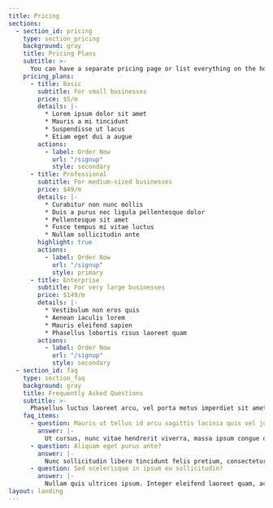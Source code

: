```yaml
---
title: Pricing
sections:
  - section_id: pricing
    type: section_pricing
    background: gray
    title: Pricing Plans
    subtitle: >-
      You can have a separate pricing page or list everything on the home page.
    pricing_plans:
      - title: Basic
        subtitle: For small businesses
        price: $5/m
        details: |-
          * Lorem ipsum dolor sit amet
          * Mauris a mi tincidunt
          * Suspendisse ut lacus
          * Etiam eget dui a augue
        actions:
          - label: Order Now
            url: "/signup"
            style: secondary
      - title: Professional
        subtitle: For medium-sized businesses
        price: $49/m
        details: |-
          * Curabitur non nunc mollis
          * Duis a purus nec ligula pellentesque dolor
          * Pellentesque sit amet
          * Fusce tempus mi vitae luctus
          * Nullam sollicitudin ante
        highlight: true
        actions:
          - label: Order Now
            url: "/signup"
            style: primary
      - title: Enterprise
        subtitle: For very large businesses
        price: $149/m
        details: |-
          * Vestibulum non eros quis
          * Aenean iaculis lorem
          * Mauris eleifend sapien
          * Phasellus lobortis risus laoreet quam
        actions:
          - label: Order Now
            url: "/signup"
            style: secondary
  - section_id: faq
    type: section_faq
    background: gray
    title: Frequently Asked Questions
    subtitle: >-
      Phasellus luctus laoreet arcu, vel porta metus imperdiet sit amet.
    faq_items:
      - question: Mauris ut tellus id arcu sagittis lacinia quis vel justo?
        answer: |-
          Ut cursus, nunc vitae hendrerit viverra, massa ipsum congue quam, sed tempus mauris lacus sit amet nibh. Curabitur laoreet est maximus mollis feugiat. Praesent nibh libero, placerat et justo at, luctus tristique enim. Pellentesque habitant morbi tristique senectus et netus et malesuada fames ac turpis egestas.
      - question: Aliquam eget purus ante?
        answer: |-
          Nunc sollicitudin libero tincidunt felis pretium, consectetur aliquam eros placerat. Sed neque neque, bibendum a pulvinar id, pellentesque eget velit. 
      - question: Sed scelerisque in ipsum eu sollicitudin?
        answer: |-
          Nullam quis ultrices ipsum. Integer eleifend laoreet quam, ac dignissim nisi mollis eget. Ut vitae nisi sit amet nisi suscipit dictum faucibus eget magna. Vivamus in hendrerit magna, non pellentesque metus. Morbi orci odio, dictum at efficitur sit amet, luctus in ipsum. Nunc pellentesque mi vel dui vulputate, a lobortis lacus venenatis. Phasellus pellentesque dolor id feugiat faucibus. Etiam vehicula nunc velit, in consequat nisl feugiat nec.
layout: landing
---
```

